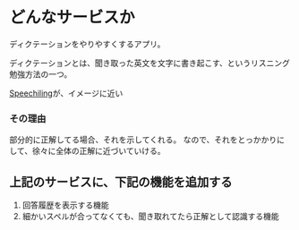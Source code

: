 # どんなサービスか
ディクテーションをやりやすくするアプリ。

ディクテーションとは、聞き取った英文を文字に書き起こす、というリスニング勉強方法の一つ。

[Speechiling](https://speechling.com/jp/dictation/english)が、イメージに近い

### その理由
部分的に正解してる場合、それを示してくれる。
なので、それをとっかかりにして、徐々に全体の正解に近づいていける。


## 上記のサービスに、下記の機能を追加する

1. 回答履歴を表示する機能
2. 細かいスペルが合ってなくても、聞き取れてたら正解として認識する機能
